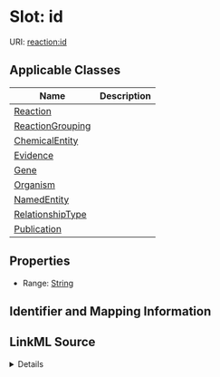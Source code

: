 # Slot: id

URI: [reaction:id](http://w3id.org/ontogpt/reaction/id)



<!-- no inheritance hierarchy -->




## Applicable Classes

| Name | Description |
| --- | --- |
[Reaction](Reaction.md) | 
[ReactionGrouping](ReactionGrouping.md) | 
[ChemicalEntity](ChemicalEntity.md) | 
[Evidence](Evidence.md) | 
[Gene](Gene.md) | 
[Organism](Organism.md) | 
[NamedEntity](NamedEntity.md) | 
[RelationshipType](RelationshipType.md) | 
[Publication](Publication.md) | 






## Properties

* Range: [String](String.md)







## Identifier and Mapping Information








## LinkML Source

<details>
```yaml
name: id
alias: id
domain_of:
- NamedEntity
- Publication
range: string

```
</details>